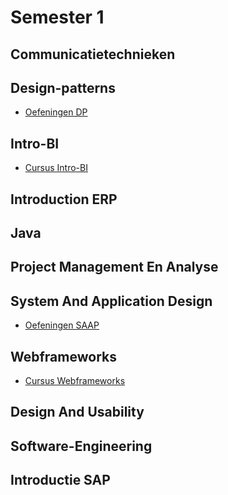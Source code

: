 # Semester 1
## Communicatietechnieken
## Design-patterns
- [Oefeningen DP](vakken/J2/DP/DP.md)
## Intro-BI
- [Cursus Intro-BI](https://github.com/ddhaese/Intro_BI)
## Introduction ERP
## Java
## Project Management En Analyse
## System And Application Design
- [Oefeningen SAAP](vakken/J2/SAAP/oefeningen.md)
## Webframeworks
- [Cursus Webframeworks](https://github.com/ddhaese/Web_Frameworks_I)
## Design And Usability
## Software-Engineering
## Introductie SAP
